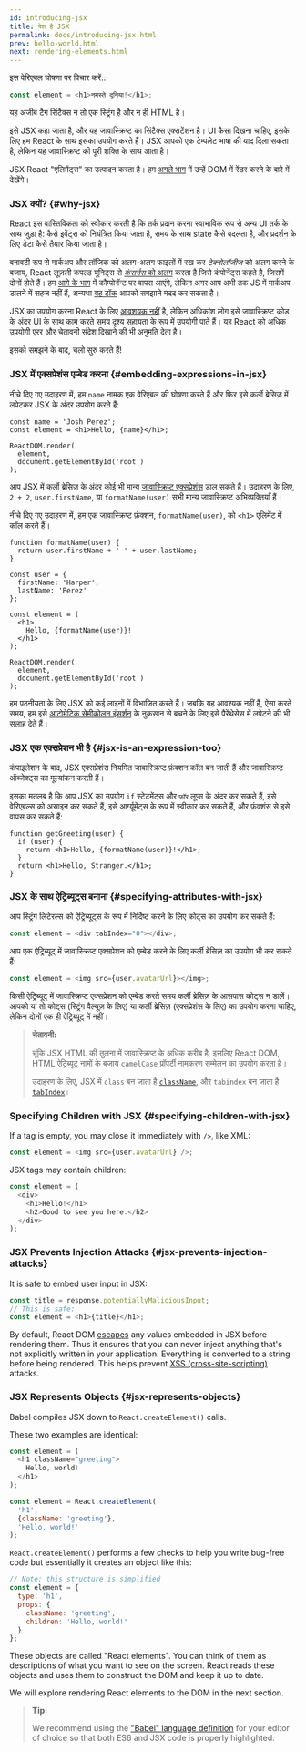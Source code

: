 ```yaml
---
id: introducing-jsx
title: पेश है JSX
permalink: docs/introducing-jsx.html
prev: hello-world.html
next: rendering-elements.html
---
```


इस वेरिएबल घोषणा पर विचार करें::

```js
const element = <h1>नमस्ते दुनिया!</h1>;
```

यह अजीब टैग सिंटैक्स न तो एक स्ट्रिंग है और न ही HTML है।

इसे JSX कहा जाता है, और यह जावास्क्रिप्ट का सिंटैक्स एक्सटेंशन है। UI कैसा दिखना चाहिए, इसके लिए हम React के साथ इसका उपयोग करते हैं। JSX आपको एक टेम्पलेट भाषा की याद दिला सकता है, लेकिन यह जावास्क्रिप्ट की पूरी शक्ति के साथ आता है।

JSX React "एलिमेंट्स" का उत्पादन करता है। हम [अगले भाग](/docs/rendering-elements.html) में उन्हें DOM में रेंडर करने के बारे में देखेंगे।

### JSX क्यों? {#why-jsx}

React इस वास्तिविकता को स्वीकार करती है कि तर्क प्रदान करना स्वाभाविक रूप से अन्य UI तर्क के साथ जुड़ा है: कैसे इवेंट्स को नियंत्रित किया जाता है, समय के साथ state कैसे बदलता है, और प्रदर्शन के लिए डेटा कैसे तैयार किया जाता है।

बनावटी रूप से मार्कअप और लॉजिक को अलग-अलग फाइलों में रख कर *टेक्नोलॉजीज* को अलग करने के बजाय, React लूज़ली कपल्ड यूनिट्स से [*कंसर्नस* को अलग](https://en.wikipedia.org/wiki/Separation_of_concerns) करता है जिसे कंपोनेंट्स कहते है, जिसमें दोनों होते हैं। हम [आगे के भाग](/docs/components-and-props.html) में कौम्पोनॅन्ट पर वापस आएंगे, लेकिन अगर आप अभी तक JS में मार्कअप डालने में सहज नहीं हैं,  अन्यथा [यह टॉक](https://www.youtube.com/watch?v=x7cQ3mrcKaY) आपको समझाने मदद कर सकता है।

JSX का उपयोग करना React के लिए [आवशयक नहीं](/docs/react-without-jsx.html) है, लेकिन अधिकांश लोग इसे जावास्क्रिप्ट कोड के अंदर UI के साथ काम करते समय दृश्य सहायता के रूप में उपयोगी पाते हैं। यह React को अधिक उपयोगी एरर और चेतावनी संदेश दिखाने की भी अनुमति देता है।

इसको समझने के बाद, चलो सुरु करते हैं!

### JSX में एक्सप्रेशंस एम्बेड करना {#embedding-expressions-in-jsx}

नीचे दिए गए उदाहरण में, हम `name` नामक एक वेरिएबल की घोषणा करते हैं और फिर इसे कर्ली ब्रेसिज़ में लपेटकर JSX के अंदर उपयोग करते हैं:

```js{1,2}
const name = 'Josh Perez';
const element = <h1>Hello, {name}</h1>;

ReactDOM.render(
  element,
  document.getElementById('root')
);
```

आप JSX में कर्ली ब्रेसिज़ के अंदर कोई भी मान्य [जावास्क्रिप्ट एक्सप्रेशंस](https://developer.mozilla.org/en-US/docs/Web/JavaScript/Guide/Expressions_and_Operators#Expressions) डाल सकते हैं। उदाहरण के लिए, `2 + 2`, `user.firstName`, या `formatName(user)` सभी मान्य जावास्क्रिप्ट अभिव्यक्तियाँ हैं।

नीचे दिए गए उदाहरण में, हम एक जावास्क्रिप्ट फ़ंक्शन, `formatName(user)`, को `<h1>` एलिमेंट में कॉल करते हैं।

```js{12}
function formatName(user) {
  return user.firstName + ' ' + user.lastName;
}

const user = {
  firstName: 'Harper',
  lastName: 'Perez'
};

const element = (
  <h1>
    Hello, {formatName(user)}!
  </h1>
);

ReactDOM.render(
  element,
  document.getElementById('root')
);
```

[](codepen://introducing-jsx)

हम पठनीयता के लिए JSX को कई लाइनों में विभाजित करते हैं। जबकि यह आवश्यक नहीं है, ऐसा करते समय, हम इसे [आटोमेटिक सेमीकोलन इंसर्शन](https://stackoverflow.com/q/2846283) के नुकसान से बचने के लिए इसे पैरेंथेसेस में लपेटने की भी सलाह देते हैं।

### JSX एक एक्सप्रेशन भी है {#jsx-is-an-expression-too}

कंपाइलेशन के बाद, JSX एक्सप्रेशंस नियमित जावास्क्रिप्ट फ़ंक्शन कॉल बन जाती हैं और जावास्क्रिप्ट ऑब्जेक्ट्स का मूल्यांकन करती हैं।

इसका मतलब है कि आप JSX का उपयोग `if` स्टेटमेंट्स और `फॉर` लूप्स के अंदर कर सकते हैं, इसे वेरिएबल्स को असाइन कर सकते हैं, इसे आर्ग्यूमेंट्स के रूप में स्वीकार कर सकते हैं, और फ़ंक्शंस से इसे वापस कर सकते हैं:

```js{3,5}
function getGreeting(user) {
  if (user) {
    return <h1>Hello, {formatName(user)}!</h1>;
  }
  return <h1>Hello, Stranger.</h1>;
}
```

### JSX के साथ ऐट्रिब्यूट्स बनाना {#specifying-attributes-with-jsx}

आप स्ट्रिंग लिटेरल्स को ऐट्रिब्यूट्स के रूप में निर्दिष्ट करने के लिए कोट्स का उपयोग कर सकते हैं:

```js
const element = <div tabIndex="0"></div>;
```

आप एक ऐट्रिब्यूट् में जावास्क्रिप्ट एक्सप्रेशन को एम्बेड करने के लिए कर्ली ब्रेसिज़ का उपयोग भी कर सकते हैं:

```js
const element = <img src={user.avatarUrl}></img>;
```

किसी ऐट्रिब्यूट् में जावास्क्रिप्ट एक्सप्रेशन को एम्बेड करते समय कर्ली ब्रेसिज़ के आसपास कोट्स न डालें। आपको या तो कोट्स (स्ट्रिंग वैल्यूज़ के लिए) या कर्ली ब्रेसिज़ (एक्सप्रेशंस के लिए) का उपयोग करना चाहिए, लेकिन दोनों एक ही ऐट्रिब्यूट् में नहीं।

>**चेतावनी:**
>
>चूंकि JSX HTML की तुलना में जावास्क्रिप्ट के अधिक करीब है, इसलिए React DOM, HTML ऐट्रिब्यूट् नामों के बजाय `camelCase` प्रॉपर्टी नामकरण सम्मेलन का उपयोग करता है।
>
>उदाहरण के लिए, JSX में `class` बन जाता है [`className`](https://developer.mozilla.org/en-US/docs/Web/API/Element/className), और `tabindex` बन जाता है [`tabIndex`](https://developer.mozilla.org/en-US/docs/Web/API/HTMLElement/tabIndex)।

### Specifying Children with JSX {#specifying-children-with-jsx}

If a tag is empty, you may close it immediately with `/>`, like XML:

```js
const element = <img src={user.avatarUrl} />;
```

JSX tags may contain children:

```js
const element = (
  <div>
    <h1>Hello!</h1>
    <h2>Good to see you here.</h2>
  </div>
);
```

### JSX Prevents Injection Attacks {#jsx-prevents-injection-attacks}

It is safe to embed user input in JSX:

```js
const title = response.potentiallyMaliciousInput;
// This is safe:
const element = <h1>{title}</h1>;
```

By default, React DOM [escapes](https://stackoverflow.com/questions/7381974/which-characters-need-to-be-escaped-on-html) any values embedded in JSX before rendering them. Thus it ensures that you can never inject anything that's not explicitly written in your application. Everything is converted to a string before being rendered. This helps prevent [XSS (cross-site-scripting)](https://en.wikipedia.org/wiki/Cross-site_scripting) attacks.

### JSX Represents Objects {#jsx-represents-objects}

Babel compiles JSX down to `React.createElement()` calls.

These two examples are identical:

```js
const element = (
  <h1 className="greeting">
    Hello, world!
  </h1>
);
```

```js
const element = React.createElement(
  'h1',
  {className: 'greeting'},
  'Hello, world!'
);
```

`React.createElement()` performs a few checks to help you write bug-free code but essentially it creates an object like this:

```js
// Note: this structure is simplified
const element = {
  type: 'h1',
  props: {
    className: 'greeting',
    children: 'Hello, world!'
  }
};
```

These objects are called "React elements". You can think of them as descriptions of what you want to see on the screen. React reads these objects and uses them to construct the DOM and keep it up to date.

We will explore rendering React elements to the DOM in the next section.

>**Tip:**
>
>We recommend using the ["Babel" language definition](https://babeljs.io/docs/editors) for your editor of choice so that both ES6 and JSX code is properly highlighted.
